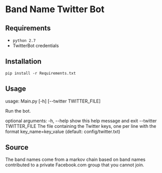 # Band Name Twitter Bot

## Requirements

- `python 2.7`
- TwitterBot credentials

## Installation

`pip install -r Requirements.txt`

## Usage
usage: Main.py [-h] [--twitter TWITTER_FILE]

Run the bot.

optional arguments:
  -h, --help            show this help message and exit
  --twitter TWITTER_FILE
                        The file containing the Twitter keys, one per line
                        with the format key_name=key_value (default:
                        config/twitter.txt)

## Source

The band names come from a markov chain based on band names contributed to a private Facebook.com group that you cannot join.